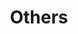 ---
layout: page
title: Others
nav: true
nav_order: 7
dropdown: false
children:
    - title: Publications
      permalink: /publications/
    - title: Divider
    - title: Projects
      permalink: /projects/
---